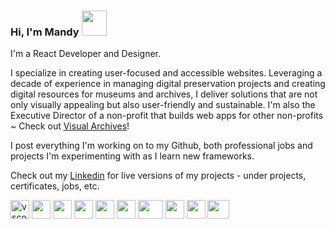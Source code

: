 ### Hi, I'm Mandy <img src="https://gifdb.com/images/high/cute-waving-hand-animation-22zusg2o5sgv5wac.gif" width="40">

I'm a React Developer and Designer. 

I specialize in creating user-focused and accessible websites. Leveraging a decade of experience in managing digital preservation projects and creating digital resources for museums and archives, I deliver solutions that are not only visually appealing but also user-friendly and sustainable. I'm also the Executive Director of a non-profit that builds web apps for other non-profits ~ Check out <a href="https://www.visualarchives.org">Visual Archives</a>!

I post everything I'm working on to my Github, both professional jobs and projects I'm experimenting with as I learn new frameworks.

Check out my <a href="[https://mandywebdev.com/index.html](https://www.linkedin.com/in/hartmandy)">Linkedin</a> for live versions of my projects - under projects, certificates, jobs, etc. 


<div>
<img src="https://cdn.icon-icons.com/icons2/2248/PNG/512/microsoft_visual_studio_code_icon_137397.png" alt="vscode" width="30" height="30">
  <img src="https://static-00.iconduck.com/assets.00/react-icon-456x512-rbcus4a2.png" width="30" height="30">
    <img src="https://icons.iconarchive.com/icons/simpleicons-team/simple/256/remix-icon.png" width="30" height="30">
    <img src="https://static-00.iconduck.com/assets.00/javascript-icon-512x512-2v7hbq6h.png" width="30" height="30">
    <img src="https://cdn-icons-png.flaticon.com/512/82/82127.png" width="30" height="30">
    <img src="https://cdn-icons-png.flaticon.com/512/288/288872.png" width="30" height="30">
    <img src="https://static-00.iconduck.com/assets.00/tailwind-icon-512x308-ienw2ldx.png" width="40" height="30">
    <img src="https://getbootstrap.com/docs/5.0/assets/brand/bootstrap-logo-black.svg" width="30" height="30">
    <img src="https://cdn-icons-png.flaticon.com/512/5968/5968704.png" width="30" height="30">
    <img src="https://static-00.iconduck.com/assets.00/adobe-creativecloud-icon-512x379-b0azq8jk.png" width="35" height="30">
</div>
